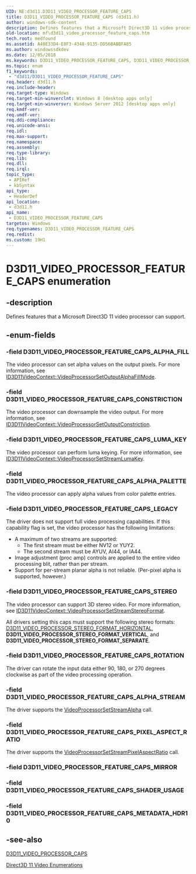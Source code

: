 ```yaml
---
UID: NE:d3d11.D3D11_VIDEO_PROCESSOR_FEATURE_CAPS
title: D3D11_VIDEO_PROCESSOR_FEATURE_CAPS (d3d11.h)
author: windows-sdk-content
description: Defines features that a Microsoft Direct3D 11 video processor can support.
old-location: mf\d3d11_video_processor_feature_caps.htm
tech.root: medfound
ms.assetid: A40E33D4-E8F3-4348-9135-DD56BABBFA85
ms.author: windowssdkdev
ms.date: 12/05/2018
ms.keywords: D3D11_VIDEO_PROCESSOR_FEATURE_CAPS, D3D11_VIDEO_PROCESSOR_FEATURE_CAPS enumeration [Media Foundation], D3D11_VIDEO_PROCESSOR_FEATURE_CAPS_ALPHA_FILL, D3D11_VIDEO_PROCESSOR_FEATURE_CAPS_ALPHA_PALETTE, D3D11_VIDEO_PROCESSOR_FEATURE_CAPS_ALPHA_STREAM, D3D11_VIDEO_PROCESSOR_FEATURE_CAPS_CONSTRICTION, D3D11_VIDEO_PROCESSOR_FEATURE_CAPS_LEGACY, D3D11_VIDEO_PROCESSOR_FEATURE_CAPS_LUMA_KEY, D3D11_VIDEO_PROCESSOR_FEATURE_CAPS_PIXEL_ASPECT_RATIO, D3D11_VIDEO_PROCESSOR_FEATURE_CAPS_ROTATION, D3D11_VIDEO_PROCESSOR_FEATURE_CAPS_STEREO, d3d11/D3D11_VIDEO_PROCESSOR_FEATURE_CAPS, d3d11/D3D11_VIDEO_PROCESSOR_FEATURE_CAPS_ALPHA_FILL, d3d11/D3D11_VIDEO_PROCESSOR_FEATURE_CAPS_ALPHA_PALETTE, d3d11/D3D11_VIDEO_PROCESSOR_FEATURE_CAPS_ALPHA_STREAM, d3d11/D3D11_VIDEO_PROCESSOR_FEATURE_CAPS_CONSTRICTION, d3d11/D3D11_VIDEO_PROCESSOR_FEATURE_CAPS_LEGACY, d3d11/D3D11_VIDEO_PROCESSOR_FEATURE_CAPS_LUMA_KEY, d3d11/D3D11_VIDEO_PROCESSOR_FEATURE_CAPS_PIXEL_ASPECT_RATIO, d3d11/D3D11_VIDEO_PROCESSOR_FEATURE_CAPS_ROTATION, d3d11/D3D11_VIDEO_PROCESSOR_FEATURE_CAPS_STEREO, mf.d3d11_video_processor_feature_caps
ms.topic: enum
f1_keywords: 
 - "d3d11/D3D11_VIDEO_PROCESSOR_FEATURE_CAPS"
req.header: d3d11.h
req.include-header: 
req.target-type: Windows
req.target-min-winverclnt: Windows 8 [desktop apps only]
req.target-min-winversvr: Windows Server 2012 [desktop apps only]
req.kmdf-ver: 
req.umdf-ver: 
req.ddi-compliance: 
req.unicode-ansi: 
req.idl: 
req.max-support: 
req.namespace: 
req.assembly: 
req.type-library: 
req.lib: 
req.dll: 
req.irql: 
topic_type:
 - APIRef
 - kbSyntax
api_type:
 - HeaderDef
api_location:
 - d3d11.h
api_name:
 - D3D11_VIDEO_PROCESSOR_FEATURE_CAPS
targetos: Windows
req.typenames: D3D11_VIDEO_PROCESSOR_FEATURE_CAPS
req.redist: 
ms.custom: 19H1
---
```


# D3D11_VIDEO_PROCESSOR_FEATURE_CAPS enumeration


## -description


Defines features that a Microsoft Direct3D 11 video processor can support.




## -enum-fields




### -field D3D11_VIDEO_PROCESSOR_FEATURE_CAPS_ALPHA_FILL

The video processor can set alpha values on the output pixels. For more information, see <a href="https://docs.microsoft.com/windows/desktop/api/d3d11/nf-d3d11-id3d11videocontext-videoprocessorsetoutputalphafillmode">ID3D11VideoContext::VideoProcessorSetOutputAlphaFillMode</a>.


### -field D3D11_VIDEO_PROCESSOR_FEATURE_CAPS_CONSTRICTION

The video processor can downsample the video output. For more information, see <a href="https://docs.microsoft.com/windows/desktop/api/d3d11/nf-d3d11-id3d11videocontext-videoprocessorsetoutputconstriction">ID3D11VideoContext::VideoProcessorSetOutputConstriction</a>.


### -field D3D11_VIDEO_PROCESSOR_FEATURE_CAPS_LUMA_KEY

The video processor can perform luma keying. For more information, see <a href="https://docs.microsoft.com/windows/desktop/api/d3d11/nf-d3d11-id3d11videocontext-videoprocessorsetstreamlumakey">ID3D11VideoContext::VideoProcessorSetStreamLumaKey</a>.


### -field D3D11_VIDEO_PROCESSOR_FEATURE_CAPS_ALPHA_PALETTE

The video processor can apply alpha values from color palette entries. 


### -field D3D11_VIDEO_PROCESSOR_FEATURE_CAPS_LEGACY

The driver does not support full video processing capabilities. If this capability flag is set, the video processor has the following limitations:

<ul>
<li>A maximum of two streams are supported:<ul>
<li>The first stream must be either NV12 or YUY2.</li>
<li>The second stream must be AYUV, AI44, or IA44.</li>
</ul>
</li>
<li>Image adjustment (proc amp) controls are applied to the entire video processing blit, rather than per stream.</li>
<li>Support for per-stream planar alpha is not reliable. (Per-pixel alpha is supported, however.)</li>
</ul>

### -field D3D11_VIDEO_PROCESSOR_FEATURE_CAPS_STEREO

The video processor can support 3D stereo video. For more information, see <a href="https://docs.microsoft.com/windows/desktop/api/d3d11/nf-d3d11-id3d11videocontext-videoprocessorsetstreamstereoformat">ID3D11VideoContext::VideoProcessorSetStreamStereoFormat</a>.

All drivers setting this caps must support the following stereo formats: <a href="https://docs.microsoft.com/windows/desktop/api/d3d11/ne-d3d11-d3d11_video_processor_stereo_format">D3D11_VIDEO_PROCESSOR_STEREO_FORMAT_HORIZONTAL</a>, <b>D3D11_VIDEO_PROCESSOR_STEREO_FORMAT_VERTICAL</b>, and <b>D3D11_VIDEO_PROCESSOR_STEREO_FORMAT_SEPARATE</b>.


### -field D3D11_VIDEO_PROCESSOR_FEATURE_CAPS_ROTATION

The driver can rotate the input data either 90, 180, or 270 degrees clockwise as part of the video processing operation.


### -field D3D11_VIDEO_PROCESSOR_FEATURE_CAPS_ALPHA_STREAM

The driver supports the <a href="https://docs.microsoft.com/windows/desktop/api/d3d11/nf-d3d11-id3d11videocontext-videoprocessorsetstreamalpha">VideoProcessorSetStreamAlpha</a> call.


### -field D3D11_VIDEO_PROCESSOR_FEATURE_CAPS_PIXEL_ASPECT_RATIO

The driver supports the <a href="https://docs.microsoft.com/windows/desktop/api/d3d11/nf-d3d11-id3d11videocontext-videoprocessorsetstreampixelaspectratio">VideoProcessorSetStreamPixelAspectRatio</a> call.


### -field D3D11_VIDEO_PROCESSOR_FEATURE_CAPS_MIRROR


### -field D3D11_VIDEO_PROCESSOR_FEATURE_CAPS_SHADER_USAGE


### -field D3D11_VIDEO_PROCESSOR_FEATURE_CAPS_METADATA_HDR10




## -see-also




<a href="https://docs.microsoft.com/windows/desktop/api/d3d11/ns-d3d11-d3d11_video_processor_caps">D3D11_VIDEO_PROCESSOR_CAPS</a>



<a href="https://docs.microsoft.com/windows/desktop/medfound/direct3d-11-video-enumerations">Direct3D 11 Video Enumerations</a>
 

 

